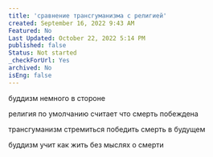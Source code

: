 ```yaml
---
title: 'сравнение трансгуманизма с религией'
created: September 16, 2022 9:43 AM
Featured: No
Last Updated: October 22, 2022 5:14 PM
published: false
Status: Not started
_checkForUrl: Yes
archived: No
isEng: false
---
```


буддизм немного в стороне

религия по умолчанию считает что смерть побеждена

трансгуманизм стремиться победить смерть в будущем

буддизм учит как жить без мыслях о смерти
